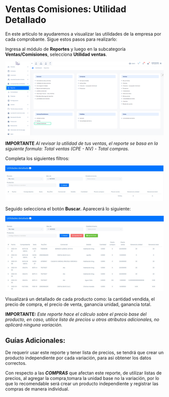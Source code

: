 
# Ventas Comisiones: Utilidad  Detallado

En este artículo te ayudaremos a visualizar las utilidades de la empresa por cada comprobante. Sigue estos pasos para realizarlo:

Ingresa al módulo de **Reportes** y luego en la subcategoría **Ventas/Comisiones**, selecciona **Utilidad ventas**.

![Alt text](img/Ventas_Comisiones_Utilidad%20Detallado_01.jpg)

**IMPORTANTE**
_Al revisar la utilidad de tus ventas, el reporte se basa en la siguiente formula: Total ventas (CPE - NV) - Total compras._

Completa los siguientes filtros:

![Alt text](img/Ventas_Comisiones_Utilidad%20Detallado_02.jpg)

Seguido selecciona el botón **Buscar.** Aparecerá lo siguiente:

![Alt text](img/Ventas_Comisiones_Utilidad%20Detallado_03.jpg)

Visualizará un detallado de cada producto como: la cantidad vendida, el precio de compra, el precio de venta, ganancia unidad, ganancia total.

**IMPORTANTE:**
_Este reporte hace el cálculo sobre el precio base del producto, en caso, utilice lista de precios u otros atributos adicionales, no aplicará ninguna variación._

## Guías Adicionales:

De requerir usar este reporte y tener lista de precios, se tendrá que crear un producto independiente por cada variación, para asi obtener los datos correctos.

Con respecto a las _**COMPRAS**_ que afectan este reporte, de utilizar listas de precios, al agregar la compra,tomara la unidad base no la variación, por lo que lo recomendable será crear un producto independiente y registrar las compras de manera individual.

